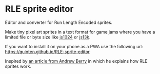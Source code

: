 # RLE sprite editor

Editor and converter for Run Length Encoded sprites.

Make tiny pixel art sprites in a text format for game jams where you have a limited file or byte size like [js1024](https://js1024.fun/) or [js13k](https://js13kgames.com/)​.

If you want to install it on your phone as a PWA use the following url: https://quinten.github.io/RLE-sprite-editor

Inspired by [an article from Andrew Berry](https://levelup.gitconnected.com/having-fun-with-run-length-encoded-sprites-662d6a8147c8) in which he explains how RLE sprites work.
